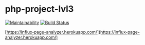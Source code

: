 # php-project-lvl3
[![Maintainability](https://api.codeclimate.com/v1/badges/bd10ec7c8691070effa6/maintainability)](https://codeclimate.com/github/InfluxOW/php-project-lvl3/maintainability)
[![Build Status](https://travis-ci.org/InfluxOW/php-project-lvl3.svg?branch=master)](https://travis-ci.org/InfluxOW/php-project-lvl3)

[https://influx-page-analyzer.herokuapp.com/](https://influx-page-analyzer.herokuapp.com/)
